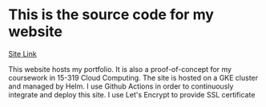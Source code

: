 # This is the source code for my website
[Site Link](https://alexblass.me)

This website hosts my portfolio. It is also a proof-of-concept for my coursework in 15-319 Cloud Computing. The site is hosted on a GKE cluster and managed by Helm. I use Github Actions in order to continuously integrate and deploy this site. I use Let's Encrypt to provide SSL certificate

